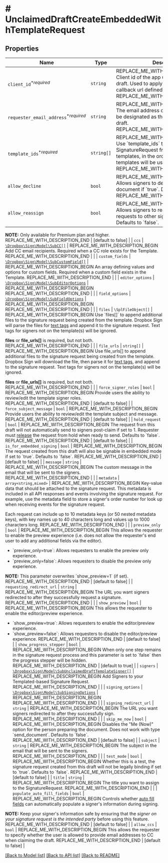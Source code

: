 # # UnclaimedDraftCreateEmbeddedWithTemplateRequest



## Properties

Name | Type | Description | Notes
------------ | ------------- | ------------- | -------------
| `client_id`<sup>*_required_</sup> | ```string``` | REPLACE_ME_WITH_DESCRIPTION_BEGIN Client id of the app used to create the draft. Used to apply the branding and callback url defined for the app. REPLACE_ME_WITH_DESCRIPTION_END |  |
| `requester_email_address`<sup>*_required_</sup> | ```string``` | REPLACE_ME_WITH_DESCRIPTION_BEGIN The email address of the user that should be designated as the requester of this draft. REPLACE_ME_WITH_DESCRIPTION_END |  |
| `template_ids`<sup>*_required_</sup> | ```string[]``` | REPLACE_ME_WITH_DESCRIPTION_BEGIN Use &#x60;template_ids&#x60; to create a SignatureRequest from one or more templates, in the order in which the templates will be used. REPLACE_ME_WITH_DESCRIPTION_END |  |
| `allow_decline` | ```bool``` | REPLACE_ME_WITH_DESCRIPTION_BEGIN Allows signers to decline to sign a document if &#x60;true&#x60;. Defaults to &#x60;false&#x60;. REPLACE_ME_WITH_DESCRIPTION_END |  [default to false] |
| `allow_reassign` | ```bool``` | REPLACE_ME_WITH_DESCRIPTION_BEGIN Allows signers to reassign their signature requests to other signers if set to &#x60;true&#x60;. Defaults to &#x60;false&#x60;.

**NOTE:** Only available for Premium plan and higher. REPLACE_ME_WITH_DESCRIPTION_END |  [default to false] |
| `ccs` | [```\Dropbox\Sign\Model\SubCC[]```](SubCC.md) | REPLACE_ME_WITH_DESCRIPTION_BEGIN Add CC email recipients. Required when a CC role exists for the Template. REPLACE_ME_WITH_DESCRIPTION_END |  |
| `custom_fields` | [```\Dropbox\Sign\Model\SubCustomField[]```](SubCustomField.md) | REPLACE_ME_WITH_DESCRIPTION_BEGIN An array defining values and options for custom fields. Required when a custom field exists in the Template. REPLACE_ME_WITH_DESCRIPTION_END |  |
| `editor_options` | [```\Dropbox\Sign\Model\SubEditorOptions```](SubEditorOptions.md) | REPLACE_ME_WITH_DESCRIPTION_BEGIN  REPLACE_ME_WITH_DESCRIPTION_END |  |
| `field_options` | [```\Dropbox\Sign\Model\SubFieldOptions```](SubFieldOptions.md) | REPLACE_ME_WITH_DESCRIPTION_BEGIN  REPLACE_ME_WITH_DESCRIPTION_END |  |
| `files` | ```\SplFileObject[]``` | REPLACE_ME_WITH_DESCRIPTION_BEGIN Use &#x60;files[]&#x60; to append additional files to the signature request being created from the template. Dropbox Sign will parse the files for [text tags](https://app.hellosign.com/api/textTagsWalkthrough) and append it to the signature request. Text tags for signers not on the template(s) will be ignored.

**files** or **file_urls[]** is required, but not both. REPLACE_ME_WITH_DESCRIPTION_END |  |
| `file_urls` | ```string[]``` | REPLACE_ME_WITH_DESCRIPTION_BEGIN Use file_urls[] to append additional files to the signature request being created from the template. Dropbox Sign will download the file, then parse it for [text tags](https://app.hellosign.com/api/textTagsWalkthrough), and append to the signature request. Text tags for signers not on the template(s) will be ignored.

**files** or **file_urls[]** is required, but not both. REPLACE_ME_WITH_DESCRIPTION_END |  |
| `force_signer_roles` | ```bool``` | REPLACE_ME_WITH_DESCRIPTION_BEGIN Provide users the ability to review/edit the template signer roles. REPLACE_ME_WITH_DESCRIPTION_END |  [default to false] |
| `force_subject_message` | ```bool``` | REPLACE_ME_WITH_DESCRIPTION_BEGIN Provide users the ability to review/edit the template subject and message. REPLACE_ME_WITH_DESCRIPTION_END |  [default to false] |
| `hold_request` | ```bool``` | REPLACE_ME_WITH_DESCRIPTION_BEGIN The request from this draft will not automatically send to signers post-claim if set to 1. Requester must [release](/api/reference/operation/signatureRequestReleaseHold/) the request from hold when ready to send. Defaults to &#x60;false&#x60;. REPLACE_ME_WITH_DESCRIPTION_END |  [default to false] |
| `is_for_embedded_signing` | ```bool``` | REPLACE_ME_WITH_DESCRIPTION_BEGIN The request created from this draft will also be signable in embedded mode if set to &#x60;true&#x60;. Defaults to &#x60;false&#x60;. REPLACE_ME_WITH_DESCRIPTION_END |  [default to false] |
| `message` | ```string``` | REPLACE_ME_WITH_DESCRIPTION_BEGIN The custom message in the email that will be sent to the signers. REPLACE_ME_WITH_DESCRIPTION_END |  |
| `metadata` | ```array<string,mixed>``` | REPLACE_ME_WITH_DESCRIPTION_BEGIN Key-value data that should be attached to the signature request. This metadata is included in all API responses and events involving the signature request. For example, use the metadata field to store a signer&#39;s order number for look up when receiving events for the signature request.

Each request can include up to 10 metadata keys (or 50 nested metadata keys), with key names up to 40 characters long and values up to 1000 characters long. REPLACE_ME_WITH_DESCRIPTION_END |  |
| `preview_only` | ```bool``` | REPLACE_ME_WITH_DESCRIPTION_BEGIN This allows the requester to enable the preview experience (i.e. does not allow the requester&#39;s end user to add any additional fields via the editor).

- &#x60;preview_only&#x3D;true&#x60;: Allows requesters to enable the preview only experience.
- &#x60;preview_only&#x3D;false&#x60;: Allows requesters to disable the preview only experience.

**NOTE:** This parameter overwrites &#x60;show_preview&#x3D;1&#x60; (if set). REPLACE_ME_WITH_DESCRIPTION_END |  [default to false] |
| `requesting_redirect_url` | ```string``` | REPLACE_ME_WITH_DESCRIPTION_BEGIN The URL you want signers redirected to after they successfully request a signature. REPLACE_ME_WITH_DESCRIPTION_END |  |
| `show_preview` | ```bool``` | REPLACE_ME_WITH_DESCRIPTION_BEGIN This allows the requester to enable the editor/preview experience.

- &#x60;show_preview&#x3D;true&#x60;: Allows requesters to enable the editor/preview experience.
- &#x60;show_preview&#x3D;false&#x60;: Allows requesters to disable the editor/preview experience. REPLACE_ME_WITH_DESCRIPTION_END |  [default to false] |
| `show_progress_stepper` | ```bool``` | REPLACE_ME_WITH_DESCRIPTION_BEGIN When only one step remains in the signature request process and this parameter is set to &#x60;false&#x60; then the progress stepper will be hidden. REPLACE_ME_WITH_DESCRIPTION_END |  [default to true] |
| `signers` | [```\Dropbox\Sign\Model\SubUnclaimedDraftTemplateSigner[]```](SubUnclaimedDraftTemplateSigner.md) | REPLACE_ME_WITH_DESCRIPTION_BEGIN Add Signers to your Templated-based Signature Request. REPLACE_ME_WITH_DESCRIPTION_END |  |
| `signing_options` | [```\Dropbox\Sign\Model\SubSigningOptions```](SubSigningOptions.md) | REPLACE_ME_WITH_DESCRIPTION_BEGIN  REPLACE_ME_WITH_DESCRIPTION_END |  |
| `signing_redirect_url` | ```string``` | REPLACE_ME_WITH_DESCRIPTION_BEGIN The URL you want signers redirected to after they successfully sign. REPLACE_ME_WITH_DESCRIPTION_END |  |
| `skip_me_now` | ```bool``` | REPLACE_ME_WITH_DESCRIPTION_BEGIN Disables the &quot;Me (Now)&quot; option for the person preparing the document. Does not work with type &#x60;send_document&#x60;. Defaults to &#x60;false&#x60;. REPLACE_ME_WITH_DESCRIPTION_END |  [default to false] |
| `subject` | ```string``` | REPLACE_ME_WITH_DESCRIPTION_BEGIN The subject in the email that will be sent to the signers. REPLACE_ME_WITH_DESCRIPTION_END |  |
| `test_mode` | ```bool``` | REPLACE_ME_WITH_DESCRIPTION_BEGIN Whether this is a test, the signature request created from this draft will not be legally binding if set to &#x60;true&#x60;. Defaults to &#x60;false&#x60;. REPLACE_ME_WITH_DESCRIPTION_END |  [default to false] |
| `title` | ```string``` | REPLACE_ME_WITH_DESCRIPTION_BEGIN The title you want to assign to the SignatureRequest. REPLACE_ME_WITH_DESCRIPTION_END |  |
| `populate_auto_fill_fields` | ```bool``` | REPLACE_ME_WITH_DESCRIPTION_BEGIN Controls whether [auto fill fields](https://faq.hellosign.com/hc/en-us/articles/360051467511-Auto-Fill-Fields) can automatically populate a signer&#39;s information during signing.

**NOTE:** Keep your signer&#39;s information safe by ensuring that the _signer on your signature request is the intended party_ before using this feature. REPLACE_ME_WITH_DESCRIPTION_END |  [default to false] |
| `allow_ccs` | ```bool``` | REPLACE_ME_WITH_DESCRIPTION_BEGIN This allows the requester to specify whether the user is allowed to provide email addresses to CC when claiming the draft. REPLACE_ME_WITH_DESCRIPTION_END |  [default to false] |

[[Back to Model list]](../../README.md#models) [[Back to API list]](../../README.md#endpoints) [[Back to README]](../../README.md)

